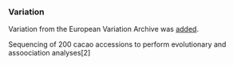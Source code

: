 ### Variation

Variation from the European Variation Archive was [added](https://www.ebi.ac.uk/eva/?eva-study=PRJEB28591).

Sequencing of 200 cacao accessions to perform evolutionary and assoociation analyses[2]
